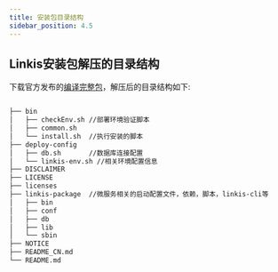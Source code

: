 ```yaml
---
title: 安装包目录结构
sidebar_position: 4.5
---
```


## Linkis安装包解压的目录结构


下载官方发布的[编译完整包](https://linkis.apache.org/zh-CN/download/main)，解压后的目录结构如下:

```html

├── bin
│   ├── checkEnv.sh //部署环境验证脚本
│   ├── common.sh
│   └── install.sh  //执行安装的脚本
├── deploy-config
│   ├── db.sh       //数据库连接配置
│   └── linkis-env.sh //相关环境配置信息
├── DISCLAIMER
├── LICENSE
├── licenses  
├── linkis-package  //微服务相关的启动配置文件，依赖，脚本，linkis-cli等
│   ├── bin
│   ├── conf
│   ├── db
│   ├── lib
│   └── sbin
├── NOTICE
├── README_CN.md
└── README.md

```